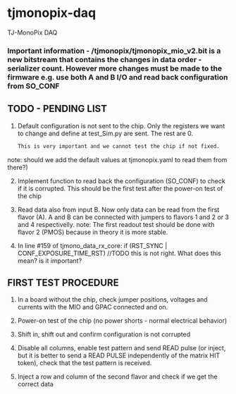 # tjmonopix-daq
TJ-MonoPix DAQ

### Important information - /tjmonopix/tjmonopix_mio_v2.bit is a new bitstream that contains the changes in data order - serializer count. However more changes must be made to the firmware e.g. use both A and B I/O and read back configuration from SO_CONF

## TODO - PENDING LIST
1) Default configuration is not sent to the chip. Only the registers we want to change and define at test_Sim.py are sent. The rest are 0. 
	```bash 
	This is very important and we cannot test the chip if not fixed.
	```
note: should we add the default values at tjmonopix.yaml to read them from there?)

2) Implement function to read back the configuration (SO_CONF) to check if it is corrupted. This should be the first test after the power-on test of the chip

3) Read data also from input B. Now only data can be read from the first flavor (A). A and B can be connected with jumpers to flavors 1 and 2 or 3 and 4 respectivelly.
	note: The first readout test should be done with flavor 2 (PMOS) because in theory it is more stable.

4) In line #159 of tjmono_data_rx_core: if (RST_SYNC | CONF_EXPOSURE_TIME_RST) //TODO this is not right. What does this mean? is it important?



## FIRST TEST PROCEDURE
1) In a board without the chip, check jumper positions, voltages and currents with the MIO and GPAC connected and on.

2) Power-on test of the chip (no power shorts - normal electrical behavior)

3) Shift in, shift out and confirm configuration is not corrupted

4) Disable all columns, enable test pattern and send READ pulse (or inject, but it is better to send a READ PULSE independently of the matrix HIT token), check that the test pattern is received.

5) Inject a row and column of the second flavor and check if we get the correct data
